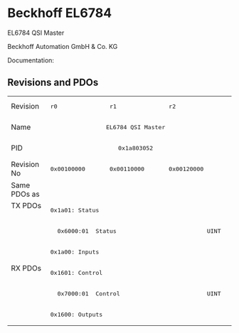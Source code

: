 # Beckhoff EL6784

EL6784 QSI Master

Beckhoff Automation GmbH & Co. KG

Documentation: <a href=""></a>

## Revisions and PDOs
<table>
<tr >
<td class="first">Revision</td>
<td ><pre>r0</pre></td>
<td ><pre>r1</pre></td>
<td ><pre>r2</pre></td>
</tr>
<tr >
<td class="first">Name</td>
<td  colspan=3 align="center"><pre>EL6784 QSI Master</pre></td>
</tr>
<tr >
<td class="first">PID</td>
<td  colspan=3 align="center"><pre>0x1a803052</pre></td>
</tr>
<tr >
<td class="first">Revision No</td>
<td ><pre>0x00100000</pre></td>
<td ><pre>0x00110000</pre></td>
<td ><pre>0x00120000</pre></td>
</tr>
<tr >
<td class="first">Same PDOs as</td>
<td  colspan=3 align="center"></td>
</tr>
<tr class="txpdo pdosection">
<td class="first" rowspan=3 valign=top>TX PDOs</td>
<td colspan=3 align="left"><pre>0x1a01: Status</pre></td>
<td></td>
</tr>
<tr class="txpdo">
<td class="first" colspan=3 align="left"><pre>  0x6000:01  Status                          UINT</pre></td>
</tr>
<tr class="txpdo pdosection">
<td class="first" colspan=3 align="left"><pre>0x1a00: Inputs</pre></td>
</tr>
<tr class="rxpdo pdosection">
<td class="first" rowspan=3 valign=top>RX PDOs</td>
<td colspan=3 align="left"><pre>0x1601: Control</pre></td>
<td></td>
</tr>
<tr class="rxpdo">
<td class="first" colspan=3 align="left"><pre>  0x7000:01  Control                         UINT</pre></td>
</tr>
<tr class="rxpdo pdosection">
<td class="first" colspan=3 align="left"><pre>0x1600: Outputs</pre></td>
</tr>
</table>
